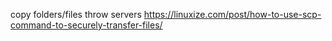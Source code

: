 copy folders/files throw servers
https://linuxize.com/post/how-to-use-scp-command-to-securely-transfer-files/